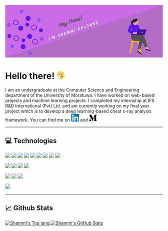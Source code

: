 ![Header](https://github.com/ShammiL/ShammiL/blob/main/images/git_header.png "Header")



# Hello there! <img src="https://github.com/ShammiL/ShammiL/blob/main/images/wave_1.gif" width="25px">

I am an undergraduate at the Computer Science and Engineering department of the University of Moratuwa. I have worked on web-based projects and machine learning projects. I completed my internship at IFS R&D International (Pvt) Ltd. and am currently working on my final year project which is to develop a deep learning-based chest x-ray analysis framework. You can find me on [![LinkedIn][1.3]][1] and [![Medium][1.4]][2]

---

## 💻 Technologies

![](https://img.shields.io/badge/Code-Java-informational?style=plastic&logo=java&logoColor=white&color=69228c)
![](https://img.shields.io/badge/Code-JavaScript-informational?style=plastic&logo=javascript&logoColor=white&color=69228c)
![](https://img.shields.io/badge/Code-Python-informational?style=plastic&logo=python&logoColor=white&color=69228c)
![](https://img.shields.io/badge/Code-Node.js-informational?style=plastic&logo=nodedotjs&logoColor=white&color=69228c)
![](https://img.shields.io/badge/Code-PHP-informational?style=plastic&logo=php&logoColor=white&color=69228c)
![](https://img.shields.io/badge/Code-Spring_Boot-informational?style=plastic&logo=springboot&logoColor=white&color=69228c)
![](https://img.shields.io/badge/DB-MySQL-informational?style=plastic&logo=mysql&logoColor=white&color=69228c)
![](https://img.shields.io/badge/DB-PostgreSQL-informational?style=plastic&logo=postgresql&logoColor=white&color=69228c)
![](https://img.shields.io/badge/DB-MongoDB-informational?style=plastic&logo=mongodb&logoColor=white&color=69228c)

![](https://img.shields.io/badge/IDE-VS_Code-informational?style=plastic&logo=visualstudiocode&logoColor=white&color=69228c)
![](https://img.shields.io/badge/IDE-IntelliJ_IDEA-informational?style=plastic&logo=intellijidea&logoColor=white&color=69228c)
![](https://img.shields.io/badge/IDE-WebStorm-informational?style=plastic&logo=webstorm&logoColor=white&color=69228c)
![](https://img.shields.io/badge/IDE-PyCharm-informational?style=plastic&logo=pycharm&logoColor=white&color=69228c)

![](https://img.shields.io/badge/Cloud-Google_Cloud-informational?style=plastic&logo=googlecloud&logoColor=white&color=69228c)
![](https://img.shields.io/badge/Cloud-Microsoft_Azure-informational?style=plastic&logo=microsoftazure&logoColor=white&color=69228c)
![](https://img.shields.io/badge/Cloud-Amazon_AWS-informational?style=plastic&logo=amazonaws&logoColor=white&color=69228c)

![](https://img.shields.io/badge/Cloud-PowerShell-informational?style=plastic&logo=powershell&logoColor=white&color=69228c)



---

## 📈 Github Stats

<a href="https://github.com/ShammiL">
  <img align="center" src="https://github-readme-stats.vercel.app/api/top-langs/?username=ShammiL&layout=compact&hide=html,php,dart&include_all_commits=true&count_private=true&theme=ocean_dark&langs_count=5" alt="Shammi's Top lang" />
 
</a>


<a href="https://github.com/ShammiL">
  <img align="center" src="https://github-readme-stats.vercel.app/api?username=ShammiL&show_icons=true&count_private=true&include_all_commits=true&theme=ocean_dark" alt="Shammi's GitHub Stats" />
 
</a>


<!-- image links -->
[1.1]: https://github.com/ShammiL/ShammiL/blob/main/images/git_header.png
[1.2]: https://github.com/ShammiL/ShammiL/blob/main/images/wave_1.gif
[1.3]: https://github.com/ShammiL/ShammiL/blob/main/images/linkedin_icon.png
[1.4]: https://github.com/ShammiL/ShammiL/blob/main/images/medium_icon.png


<!-- links -->
[1]: https://www.linkedin.com/in/shammikolonne/
[2]: https://shammi0107.medium.com/about



<!--
**ShammiL/ShammiL** is a ✨ _special_ ✨ repository because its `README.md` (this file) appears on your GitHub profile.

Here are some ideas to get you started:

- 🔭 I’m currently working on ...
- 🌱 I’m currently learning ...
- 👯 I’m looking to collaborate on ...
- 🤔 I’m looking for help with ...
- 💬 Ask me about ...
- 📫 How to reach me: ...
- 😄 Pronouns: ...
- ⚡ Fun fact: ...
-->
